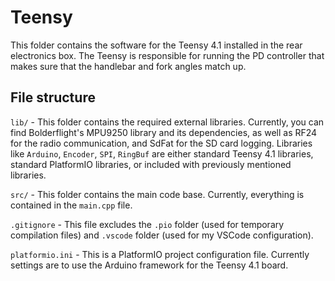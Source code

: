 # Teensy

This folder contains the software for the Teensy 4.1 installed in the rear electronics box.
The Teensy is responsible for running the PD controller that makes sure that the handlebar
and fork angles match up.

## File structure
`lib/` - This folder contains the required external libraries. Currently, you can find Bolderflight's MPU9250 library and its dependencies, as well as RF24 for the radio communication, and SdFat for the SD card logging. Libraries like `Arduino`, `Encoder`, `SPI`, `RingBuf` are either standard Teensy 4.1 libraries, standard PlatformIO libraries, or included with previously mentioned libraries.

`src/` - This folder contains the main code base. Currently, everything is contained in the `main.cpp` file.

`.gitignore` - This file excludes the `.pio` folder (used for temporary compilation files) and `.vscode` folder (used for my VSCode configuration).

`platformio.ini` - This is a PlatformIO project configuration file. Currently settings are to use the Arduino framework for the Teensy 4.1 board.